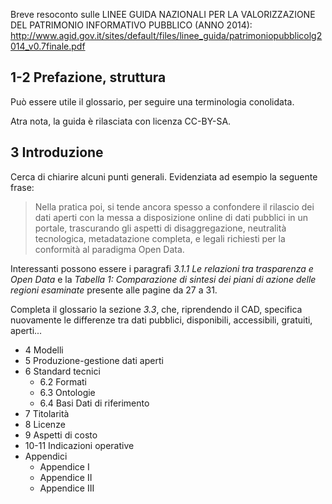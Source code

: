 Breve resoconto sulle LINEE GUIDA NAZIONALI PER LA VALORIZZAZIONE DEL PATRIMONIO INFORMATIVO PUBBLICO (ANNO 2014): http://www.agid.gov.it/sites/default/files/linee_guida/patrimoniopubblicolg2014_v0.7finale.pdf

## 1-2 Prefazione, struttura

Può essere utile il glossario, per seguire una terminologia conolidata.

Atra nota, la guida è rilasciata con licenza CC-BY-SA.

## 3 Introduzione

Cerca di chiarire alcuni punti generali. Evidenziata ad esempio la seguente frase:

> Nella pratica poi, si tende ancora spesso a confondere il rilascio dei dati aperti con la messa a disposizione online di dati pubblici in un portale, trascurando gli aspetti di disaggregazione, neutralità tecnologica, metadatazione completa, e legali richiesti per la conformità al paradigma Open Data.

Interessanti possono essere i paragrafi *3.1.1 Le relazioni tra trasparenza e Open Data* e la *Tabella 1: Comparazione di sintesi dei piani di azione delle regioni esaminate* presente alle pagine da 27 a 31.

Completa il glossario la sezione *3.3*, che, riprendendo il CAD, specifica nuovamente le differenze tra dati pubblici, disponibili, accessibili, gratuiti, aperti...

- 4 Modelli
- 5 Produzione-gestione dati aperti
- 6 Standard tecnici
  - 6.2 Formati
  - 6.3 Ontologie
  - 6.4 Basi Dati di riferimento
- 7 Titolarità
- 8 Licenze
- 9 Aspetti di costo
- 10-11 Indicazioni operative
- Appendici
  - Appendice I
  - Appendice II
  - Appendice III
